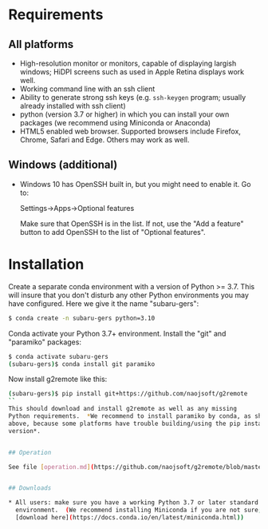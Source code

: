 # Requirements

## All platforms

* High-resolution monitor or monitors, capable of displaying largish
  windows; HiDPI screens such as used in Apple Retina displays work well.
* Working command line with an ssh client
* Ability to generate strong ssh keys (e.g. `ssh-keygen` program;
  usually already installed with ssh client)
* python (version 3.7 or higher) in which you can install your own
  packages (we recommend using Miniconda or Anaconda)
* HTML5 enabled web browser.  Supported browsers include Firefox, Chrome,
  Safari and Edge.  Others may work as well.

## Windows (additional)

* Windows 10 has OpenSSH built in, but you might need to enable it. Go to:

  Settings->Apps->Optional features

  Make sure that OpenSSH is in the list. If not, use the "Add a feature"
  button to add OpenSSH to the list of "Optional features".

# Installation

Create a separate conda environment with a version of Python >= 3.7.
This will insure that you don't disturb any other Python environments
you may have configured.  Here we give it the name "subaru-gers":

```bash
$ conda create -n subaru-gers python=3.10
```

Conda activate your Python 3.7+ environment.  Install the "git" and
"paramiko" packages:

```bash
$ conda activate subaru-gers
(subaru-gers)$ conda install git paramiko
```

Now install g2remote like this:

```bash
(subaru-gers)$ pip install git+https://github.com/naojsoft/g2remote
``
This should download and install g2remote as well as any missing
Python requirements.  *We recommend to install paramiko by conda, as shown
above, because some platforms have trouble building/using the pip installed
version*.


## Operation

See file [operation.md](https://github.com/naojsoft/g2remote/blob/master/operation.md)


## Downloads

* All users: make sure you have a working Python 3.7 or later standard
  environment.  (We recommend installing Miniconda if you are not sure;
  [download here](https://docs.conda.io/en/latest/miniconda.html))



